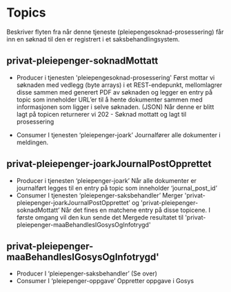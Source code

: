 # Topics
Beskriver flyten fra når denne tjeneste (pleiepengesoknad-prosessering) får inn en søknad til den er registrert i et saksbehandlingsystem.

## privat-pleiepenger-soknadMottatt
* Producer i tjenesten 'pleiepengesoknad-prosessering'
Først mottar vi søknaden med vedlegg (byte arrays) i et REST-endepunkt, mellomlagrer disse sammen med generert PDF av søknaden og legger en entry på topic som inneholder URL’er til å hente dokumenter sammen med informasjonen som ligger i selve søknaden. (JSON)
Når denne er blitt lagt på topicen returnerer vi 202 - Søknad mottatt og lagt til prosessering

* Consumer I tjenesten ‘pleiepenger-joark’
Journalfører alle dokumenter i meldingen.

## privat-pleiepenger-joarkJournalPostOpprettet
* Producer i tjenesten ‘pleiepenger-joark’
Når alle dokumenter er journalført legges til en entry på topic som inneholder ‘journal_post_id’
* Consumer I tjenesten ‘pleiepenger-saksbehandler’
Merger 'privat-pleiepenger-joarkJournalPostOpprettet’ og 'privat-pleiepenger-soknadMottatt’
Når det fines en matchene entry på disse topicene.
I første omgang vil den kun sende det Mergede resultatet til 'privat-pleiepenger-maaBehandlesIGosysOgInfotrygd'


## privat-pleiepenger-maaBehandlesIGosysOgInfotrygd'
* Producer I ‘pleiepenger-saksbehandler’ (Se over)
* Consumer I ‘pleiepenger-oppgave’
Oppretter oppgave i Gosys

